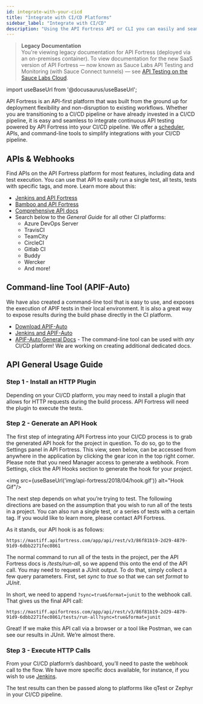 ```yaml
---
id: integrate-with-your-cicd
title: "Integrate with CI/CD Platforms"
sidebar_label: "Integrate with CI/CD"
description: "Using the API Fortress API or CLI you can easily and seamlessly integrate continuous API testing powered by API Fortress into your CI/CD pipeline."
---
```


>**Legacy Documentation**<br/>You're viewing legacy documentation for API Fortress (deployed via an on-premises container). To view documentation for the new SaaS version of API Fortress &#8212; now known as Sauce Labs API Testing and Monitoring (with Sauce Connect tunnels) &#8212; see [API Testing on the Sauce Labs Cloud](/api-testing/).

import useBaseUrl from '@docusaurus/useBaseUrl';

API Fortress is an API-first platform that was built from the ground up for deployment flexibility and non-disruption to existing workflows. Whether you are transitioning to a CI/CD pipeline or have already invested in a CI/CD pipeline, it is easy and seamless to integrate continuous API testing powered by API Fortress into your CI/CD pipeline. We offer a [scheduler](https://apifortress.com/doc/quick-start-guide-schedule-a-test/), APIs, and command-line tools to simplify integrations with your CI/CD pipeline.

## APIs & Webhooks

Find APIs on the API Fortress platform for most features, including data and test execution. You can use that API to easily run a single test, all tests, tests with specific tags, and more. Learn more about this:

- [Jenkins and API Fortress](/api-testing/on-prem/ci/jenkins/using-the-api)
- [Bamboo and API Fortress](/api-testing/on-prem/ci/connecting-with-bamboo)
- [Comprehensive API docs](/api-testing/on-prem/api/using-the-api)
- Search below to the _General Guide_ for all other CI platforms:  
    - Azure DevOps Server
    - TravisCI
    - TeamCity
    - CircleCI
    - Gitlab CI
    - Buddy
    - Wercker
    - And more!

## Command-line Tool (APIF-Auto)

We have also created a command-line tool that is easy to use, and exposes the execution of APIF tests in their local environment. It is also a great way to expose results during the build phase directly in the CI platform.

- [Download APIF-Auto](/api-testing/on-prem/ci/apif-auto)
- [Jenkins and APIF-Auto](/api-testing/on-prem/ci/jenkins/apif-auto)
- [APIF-Auto General Docs](/api-testing/on-prem/ci/apif-auto) - The command-line tool can be used with _any_ CI/CD platform! We are working on creating additional dedicated docs.

## API General Usage Guide

### Step 1 - Install an HTTP Plugin

Depending on your CI/CD platform, you may need to install a plugin that allows for HTTP requests during the build process. API Fortress will need the plugin to execute the tests.

### Step 2 - Generate an API Hook

The first step of integrating API Fortress into your CI/CD process is to grab the generated API hook for the project in question. To do so, go to the Settings panel in API Fortress. This view, seen below, can be accessed from anywhere in the application by clicking the gear icon in the top right corner. Please note that you need Manager access to generate a webhook. From Settings, click the API Hooks section to generate the hook for your project.

<img src={useBaseUrl('img/api-fortress/2018/04/hook.gif')} alt="Hook Gif"/>

The next step depends on what you’re trying to test. The following directions are based on the assumption that you wish to run all of the tests in a project. You can also run a single test, or a series of tests with a certain tag. If you would like to learn more, please contact API Fortress.

As it stands, our API hook is as follows:

```http request
https://mastiff.apifortress.com/app/api/rest/v3/86f81b19-2d29-4879-91d9-6dbb2271fec0861
```

The normal command to run all of the tests in the project, per the API Fortress docs is _/tests/run-all_, so we append this onto the end of the API call. You may need to request a JUnit output. To do that, simply collect a few query parameters. First, set _sync_ to _true_ so that we can set _format_ to _JUnit_.

In short, we need to append `?sync=true&format=junit` to the webhook call. That gives us the final API call:

```http request
https://mastiff.apifortress.com/app/api/rest/v3/86f81b19-2d29-4879-91d9-6dbb2271fec0861/tests/run-all?sync=true&format=junit
```

Great! If we make this API call via a browser or a tool like Postman, we can see our results in JUnit. We’re almost there.

### Step 3 - Execute HTTP Calls

From your CI/CD platform’s dashboard, you’ll need to paste the webhook call to the flow. We have more specific docs available, for instance, if you wish to use [Jenkins](/api-testing/on-prem/ci/jenkins/using-the-api).

The test results can then be passed along to platforms like qTest or Zephyr in your CI/CD pipeline.
